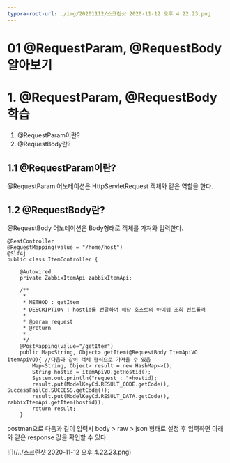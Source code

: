```yaml
---
typora-root-url: ./img/20201112/스크린샷 2020-11-12 오후 4.22.23.png
---
```


# 01 @RequestParam, @RequestBody 알아보기

# 1. @RequestParam, @RequestBody 학습

1. @RequestParam이란?
2. @RequestBody란?



## 1.1 @RequestParam이란?

@RequestParam 어노테이션은 HttpServletRequest 객체와 같은 역할을 한다.



## 1.2 @RequestBody란?

@RequestBody 어노테이션은 Body형태로 객체를 가져와 입력한다.

```
@RestController
@RequestMapping(value = "/home/host")
@Slf4j
public class ItemController {
	
	@Autowired
	private ZabbixItemApi zabbixItemApi;
	
	/**
	 *
	 * METHOD : getItem
	 * DESCRIPTION : hostid를 전달하여 해당 호스트의 아이템 조회 컨트롤러 	
	 *
	 * @param request
	 * @return
	 *
	 */
	@PostMapping(value="/getItem")
	public Map<String, Object> getItem(@RequestBody ItemApiVO itemApiVO){ //다음과 같이 객체 형식으로 가져올 수 있음
		Map<String, Object> result = new HashMap<>();
		String hostid = itemApiVO.getHostid();
		System.out.println("request : "+hostid);
		result.put(ModelKeyCd.RESULT_CODE.getCode(), SuccessFailCd.SUCCESS.getCode());
		result.put(ModelKeyCd.RESULT_DATA.getCode(), zabbixItemApi.getItem(hostid));
		return result;
	}
```



postman으로 다음과 같이 입력시 body > raw > json 형태로 설정 후 입력하면 아래와 같은 response 값을 확인할 수 있다.

![](/../스크린샷 2020-11-12 오후 4.22.23.png)